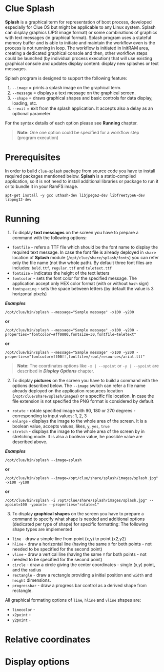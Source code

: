 # Clue Splash

**Splash** is a graphical term for representation of boot process, developed especially for Clue OS but
might be applicable to any Linux system. Splash can display graphics (JPG image format) or some
combinations of graphics with text messages (in graphical format). Splash program uses a stateful
memory buffer and is able to initiate and maintain the workflow even is the process is not running
in loop. The workflow is initiated in InitRAM area, creating a dedicated graphical console and then,
other workflow steps could be launched (by individual process execution) that will use existing
graphical console and updates display content: display new splashes or text messages.

Splash program is designed to support the following feature:

1. `--image`   = prints a splash image on the graphical term.
2. `--message` = displays a text message on the graphical screen.
3. `--shape`   = draws graphical shapes and basic controls for data display, loading, etc.
4. `--exit`    = exit from the splash application. It accepts also a delay as an optional parameter

For the syntax details of each option please see **Running** chapter.

> **Note**: One one option could be specified for a workflow step (program execution)

# Prerequisites
In order to build `clue-splash` package from source code you have to install required packages mentioned below. **Splash** is a static-compiled application, so it is not need to install additional libraries or package to run it or to bundle it in your RamFS image.

`apt-get install -y gcc uthash-dev libjpeg62-dev libfreetype6-dev libpng12-dev`

# Running

1. To display **text messages** on the screen you have to prepare a command with the following options:
* `fontfile` - refers a TTF file which should be the font name to display the required text message.
				In case the font file is already deployed in `share` location of **Splash** module
				(`/opt/clue/share/splash/fonts`) you can refer only the file name (not thw whole path).
				By default three font files are includes: `bold.ttf`, `regular.ttf` and `teletext.ttf`
* `fontsize` - indicates the height of the text letters
* `fontcolor` - sets the font color for the specified message. The application accept only HEX color
				format (with or without `hash` sign)
* `fontspacing` - sets the space between letters (by default the value is 3 horizontal pixels)

___Examples___

`/opt/clue/bin/splash --message="Sample message" -x100 -y200`

__or__

`/opt/clue/bin/splash --message="Sample message" -x100 -y200 -properties="fontcolor=#ff0000,fontsize=30,fontfile=teletext"`

__or__

`/opt/clue/bin/splash --message="Sample message" -x100 -y200 -properties="fontcolor=ff00ff,fontfile=/root/resources/arial.ttf"`

> **Note**: The coordinates options like `-x | --xpoint` or `-y | --ypoint` are described in ___Display Options___ chapter.


2. To display **pictures** on the screen you have to build a command with the options described below. The `--image` switch
can refer a file name already deployed on the application resources location (`/opt/clue/share/splash/images`) or a specific
file location. In case the file extension is not specified the PNG format is considered by default.
* `rotate` - rotate specified image with 90, 180 or 270 degrees - corresponding to input values: 1, 2, 3
* `enlarge` - displays the image to the whole area of the screen. It is a boolean value, accepts values, likes, `y`, `yes`, `true`
* `stretch` - displays the image to the whole area of the screen by in stretching mode. It is also a boolean value, he possible value
			are described above.

___Examples___

`/opt/clue/bin/splash --image=splash`

__or__

`/opt/clue/bin/splash --image=/opt/clue/share/splash/images/splash.jpg" -x100 -y100`

__or__

`/opt/clue/bin/splash -i /opt/clue/share/splash/images/splash.jpg" --xpoint=100 -ypoint= --properties="rotate=1"`


3. To display **graphical shapes** on the screen you have to prepare a command to specify what shape is needed and
additional options (dedicated per type of shape) for specific formatting: The following shape types are implemented
* `line` - draw a simple line from point (x,y) to point (x2,y2)
* `hline` - draw a horizontal line (having the same `X` for both points - not needed to be specified for the second point)
* `vline` - draw a vertical line (having the same `Y` for both points - not needed to be specified for the second point)
* `circle` - draw a circle giving the center coordinates - single (x,y) point, and the radius
* `rectangle` - draw a rectangle providing a initial position and `width` and `height` dimensions.
* `progressbar` - draw a progress bar control as a derived shape from rectangle.

All graphical formating options of `line`, `hline` and `vline` shapes are:
* `linecolor` - 
* `x2point` -
* `y2point` -


# Relative coordinates


# Display options
